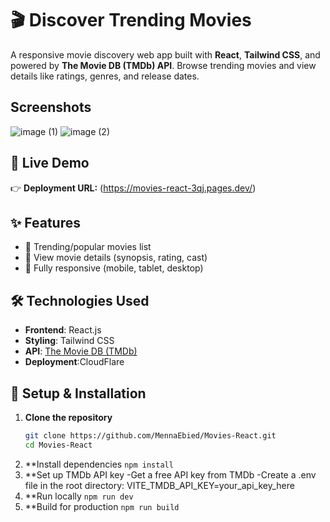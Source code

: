# 🎬  Discover Trending Movies

A responsive movie discovery web app built with **React**, **Tailwind CSS**, and powered by **The Movie DB (TMDb) API**. Browse trending movies and view details like ratings, genres, and release dates.

## Screenshots
![image (1)](https://github.com/user-attachments/assets/129e92ab-e06b-4cf8-afe7-af21090b85be)
![image (2)](https://github.com/user-attachments/assets/aa13a66e-28e6-4087-a90e-1a101b7444c6)




## 🔗 Live Demo
👉 **Deployment URL:** (https://movies-react-3qj.pages.dev/)  


## ✨ Features
- 🎥 Trending/popular movies list
- 📖 View movie details (synopsis, rating, cast)
- 📱 Fully responsive (mobile, tablet, desktop)


## 🛠 Technologies Used
- **Frontend**: React.js
- **Styling**: Tailwind CSS
- **API**: [The Movie DB (TMDb)](https://www.themoviedb.org/)
- **Deployment**:CloudFlare

## 🚀 Setup & Installation
1. **Clone the repository**
   ```bash
   git clone https://github.com/MennaEbied/Movies-React.git
   cd Movies-React
2.  **Install dependencies
   ``` npm install ```
3.  **Set up TMDb API key
    -Get a free API key from TMDb
   -Create a .env file in the root directory:
     VITE_TMDB_API_KEY=your_api_key_here
4.  **Run locally
   ```npm run dev```
5.  **Build for production
   ```npm run build```
